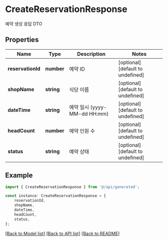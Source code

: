 # CreateReservationResponse

예약 생성 응답 DTO

## Properties

Name | Type | Description | Notes
------------ | ------------- | ------------- | -------------
**reservationId** | **number** | 예약 ID | [optional] [default to undefined]
**shopName** | **string** | 식당 이름 | [optional] [default to undefined]
**dateTime** | **string** | 예약 일시 (yyyy-MM-dd HH:mm) | [optional] [default to undefined]
**headCount** | **number** | 예약 인원 수 | [optional] [default to undefined]
**status** | **string** | 예약 상태 | [optional] [default to undefined]

## Example

```typescript
import { CreateReservationResponse } from '@/api/generated';

const instance: CreateReservationResponse = {
    reservationId,
    shopName,
    dateTime,
    headCount,
    status,
};
```

[[Back to Model list]](../README.md#documentation-for-models) [[Back to API list]](../README.md#documentation-for-api-endpoints) [[Back to README]](../README.md)
